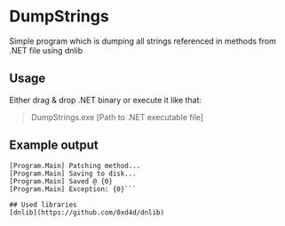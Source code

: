 ﻿# DumpStrings
Simple program which is dumping all strings referenced in methods from .NET file using dnlib

## Usage
Either drag & drop .NET binary or execute it like that:
>DumpStrings.exe [Path to .NET executable file]

## Example output
```[Program.Main] Failed on searching for method that returns what we want!
[Program.Main] Patching method...
[Program.Main] Saving to disk...
[Program.Main] Saved @ {0}
[Program.Main] Exception: {0}```

## Used libraries
[dnlib](https://github.com/0xd4d/dnlib)